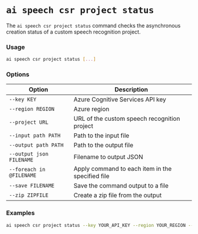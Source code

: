 # `ai speech csr project status`

The `ai speech csr project status` command checks the asynchronous creation status of a custom speech recognition project.

### Usage

``` bash
ai speech csr project status [...]
```

### Options

| Option          | Description                                                  |
|-----------------|--------------------------------------------------------------|
| `--key KEY`       | Azure Cognitive Services API key                             |
| `--region REGION` | Azure region                                                 |
| `--project URL`   | URL of the custom speech recognition project                 |
| `--input path PATH` | Path to the input file                                      |
| `--output path PATH` | Path to the output file                                   |
| `--output json FILENAME` | Filename to output JSON                               |
| `--foreach in @FILENAME` | Apply command to each item in the specified file       |
| `--save FILENAME` | Save the command output to a file                            |
| `--zip ZIPFILE`   | Create a zip file from the output                            |

### Examples

``` bash title="Check the status of a custom speech recognition project"
ai speech csr project status --key YOUR_API_KEY --region YOUR_REGION --project YOUR_PROJECT_URL
```
